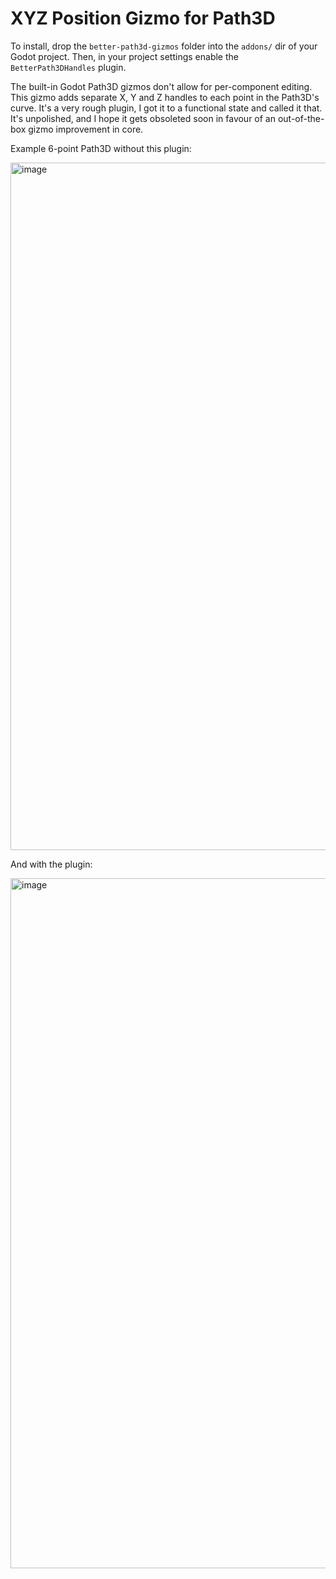 # XYZ Position Gizmo for Path3D

To install, drop the `better-path3d-gizmos` folder into the `addons/` dir of your Godot project. Then, in your project settings enable the `BetterPath3DHandles` plugin.

The built-in Godot Path3D gizmos don't allow for per-component editing. This gizmo adds separate
X, Y and Z handles to each point in the Path3D's curve. It's a very rough plugin, I got it to a
functional state and called it that. It's unpolished, and I hope it gets obsoleted soon in favour
of an out-of-the-box gizmo improvement in core.

Example 6-point Path3D without this plugin:

<img width="1100" alt="image" src="https://github.com/FabriceCastel/better-path3d-gizmos/assets/2886675/87f776b3-ffda-4f86-9149-b61228399a8f">

And with the plugin:

<img width="1104" alt="image" src="https://github.com/FabriceCastel/better-path3d-gizmos/assets/2886675/ce505971-2c59-4ec5-a56e-d23f54ec859b">
